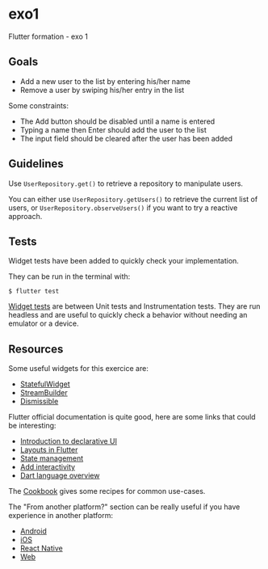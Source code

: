# exo1

Flutter formation - exo 1

## Goals

- Add a new user to the list by entering his/her name
- Remove a user by swiping his/her entry in the list

Some constraints:
- The Add button should be disabled until a name is entered
- Typing a name then Enter should add the user to the list
- The input field should be cleared after the user has been added

## Guidelines

Use `UserRepository.get()` to retrieve a repository to manipulate users.

You can either use `UserRepository.getUsers()` to retrieve the current list of users, or `UserRepository.observeUsers()` if you want to try a reactive approach.

## Tests

Widget tests have been added to quickly check your implementation.

They can be run in the terminal with:
```
$ flutter test
``` 

[Widget tests](https://flutter.dev/docs/cookbook/testing/widget/introduction) are between Unit tests and Instrumentation tests. They are run headless and are useful to quickly check a behavior without needing an emulator or a device.

## Resources
Some useful widgets for this exercice are:
- [StatefulWidget](https://api.flutter.dev/flutter/widgets/StatefulWidget-class.html)
- [StreamBuilder](https://api.flutter.dev/flutter/widgets/StreamBuilder-class.html)
- [Dismissible](https://api.flutter.dev/flutter/widgets/Dismissible-class.html)

Flutter official documentation is quite good, here are some links that could be interesting:
- [Introduction to declarative UI](https://flutter.dev/docs/get-started/flutter-for/declarative)
- [Layouts in Flutter](https://flutter.dev/docs/development/ui/layout)
- [State management](https://flutter.dev/docs/development/data-and-backend/state-mgmt/intro)
- [Add interactivity](https://flutter.dev/docs/development/ui/interactive)
- [Dart language overview](https://dart.dev/guides/language/language-tour)

The [Cookbook](https://flutter.dev/docs/cookbook) gives some recipes for common use-cases.

The "From another platform?" section can be really useful if you have experience in another platform:
- [Android](https://flutter.dev/docs/get-started/flutter-for/android-devs)
- [iOS](https://flutter.dev/docs/get-started/flutter-for/ios-devs)
- [React Native](https://flutter.dev/docs/get-started/flutter-for/react-native-devs)
- [Web](https://flutter.dev/docs/get-started/flutter-for/web-devs)
